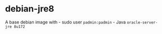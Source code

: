 # debian-jre8
A base debian image with 
    - sudo user `padmin:padmin`
    - Java `oracle-server-jre 8u172`